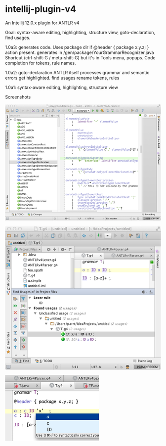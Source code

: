 intellij-plugin-v4
==================

An Intellij 12.0.x plugin for ANTLR v4

Goal: syntax-aware editing, highlighting, structure view, goto-declaration,
      find usages.

1.0a3:
	generates code. Uses package dir if @header { package x.y.z; } action present.
	generates in <root>/gen/package/YourGrammarRecognizer.java
	Shortcut (ctrl-shift-G / meta-shift-G) but it's in Tools menu, popups.
	Code completion for tokens, rule names.

1.0a2:
	goto-declaration
	ANTLR itself processes grammar and semantic errors get highlighted.
	find usages
	rename tokens, rules

1.0a1:
 	syntax-aware editing, highlighting, structure view

Screenshots

![Java grammar view](images/java-grammar.png)

![Find usages](images/findusages.png)

![Code completion](images/completion.png)